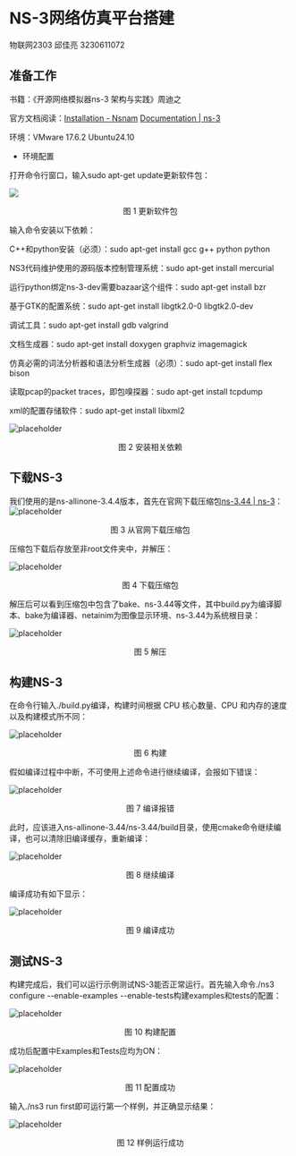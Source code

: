 # **NS-3网络仿真平台搭建**

物联网2303 邱佳亮 3230611072

## 准备工作

书籍：《开源网络模拟器ns-3 架构与实践》周迪之

官方文档阅读：[Installation - Nsnam](https://www.nsnam.org/wiki/Installation) [Documentation | ns-3](https://www.nsnam.org/documentation/)

环境：VMware 17.6.2  Ubuntu24.10

- 环境配置

打开命令行窗口，输入sudo apt-get update更新软件包：

![](docs/1.png)

<p align="center">图 1 更新软件包</p>

输入命令安装以下依赖：

C++和python安装（必须）：sudo apt-get install gcc g++ python python

NS3代码维护使用的源码版本控制管理系统：sudo apt-get install mercurial

运行python绑定ns-3-dev需要bazaar这个组件：sudo apt-get install bzr

基于GTK的配置系统：sudo apt-get install libgtk2.0-0 libgtk2.0-dev

调试工具：sudo apt-get install gdb valgrind

文档生成器：sudo apt-get install doxygen graphviz imagemagick

仿真必需的词法分析器和语法分析生成器（必须）：sudo apt-get install flex 		bison

读取pcap的packet traces，即包嗅探器：sudo apt-get install tcpdump

xml的配置存储软件：sudo apt-get install libxml2

![placeholder](docs/2.png)

<p align="center">图 2 安装相关依赖</p>

## 下载NS-3

我们使用的是ns-allinone-3.4.4版本，首先在官网下载压缩包[ns-3.44 | ns-3](https://www.nsnam.org/releases/ns-3-44/)：![placeholder](docs/9.png)

<p align="center">图 3 从官网下载压缩包</p>

压缩包下载后存放至非root文件夹中，并解压：

![placeholder](docs/3.png)

<p align="center">图 4 下载压缩包</p>

解压后可以看到压缩包中包含了bake、ns-3.44等文件，其中build.py为编译脚本、bake为编译器、netainim为图像显示环境、ns-3.44为系统根目录：

![placeholder](docs/4.png)

<p align="center">图 5 解压</p>

## 构建NS-3

在命令行输入./build.py编译，构建时间根据 CPU 核心数量、CPU 和内存的速度以及构建模式所不同：

![placeholder](docs/5.png)

<p align="center">图 6 构建</p>

假如编译过程中中断，不可使用上述命令进行继续编译，会报如下错误：

![placeholder](docs/6.png)

<p align="center">图 7 编译报错</p>

此时，应该进入ns-allinone-3.44/ns-3.44/build目录，使用cmake命令继续编译，也可以清除旧编译缓存，重新编译：

![placeholder](docs/7.png)

<p align="center">图 8 继续编译</p>

编译成功有如下显示：

![placeholder](docs/8.png)

<p align="center">图 9 编译成功</p>

## 测试NS-3

构建完成后，我们可以运行示例测试NS-3能否正常运行。首先输入命令./ns3 configure --enable-examples --enable-tests构建examples和tests的配置：

![placeholder](docs/10.png)

<p align="center">图 10 构建配置</p>

成功后配置中Examples和Tests应均为ON：

![placeholder](docs/11.png)

<p align="center">图 11 配置成功</p>

输入./ns3 run first即可运行第一个样例，并正确显示结果：

![placeholder](docs/12.png)

<p align="center">图 12 样例运行成功</p>
